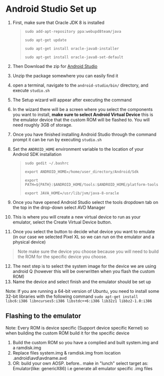 # Android Studio Set up

1. First, make sure that Oracle JDK 8 is installed
    >  `sudo add-apt-repository ppa:webupd8team/java`
    >
    > `sudo apt-get update`
    >
    > `sudo apt-get install oracle-java8-installer`
    >
    > `sudo apt-get install oracle-java8-set-default`

2. Then Download the zip for [Android Studio](https://developer.android.com/studio)
3. Unzip the package somewhere you can easily find it
4. open a terminal, navigate to the `android-studio/bin/` directory, and execute `studio.sh`
5. The Setup wizard will appear after executing the command
6. In the wizard there will be a screen where you select the components you want to install, **make sure to select Android Virtual Device** this is the emulator device that the custom ROM will be flashed to. You will need roughly 3GB of storage.
7. Once you have finished installing Android Studio through the command prompt it can be run by executing `studio.sh`
8. Set the `ANDROID_HOME` environment variable to the location of your Android SDK installation
    >`sudo gedit ~/.bashrc`
    >
    >`export ANDROID_HOME=/home/user_directory/Android/Sdk`
    >
    >`export PATH=${PATH}:$ANDROID_HOME/tools:$ANDROID_HOME/platform-tools`
    >
    >`export JAVA_HOME=/usr/lib/jvm/java-8-oracle`
9. Once you have opened Android Studio select the tools dropdown tab on the top in the drop-down select AVD Manager
10. This is where you will create a new virtual device to run as your emulator, select the Create Virtual Device button.
11. Once you select the button to decide what device you want to emulate (in our case we selected Pixel XL so we can run on the emulator and a physical device)
> Note make sure the device you choose because you will need to build the ROM for the specific device you choose.
12. The next step is to select the system image for the device we are using android Q (however this will be overwritten when you flash the custom ROM)
13. Name the device and select finish and the emulator should be set up

Note: If you are running a 64-bit version of Ubuntu, you need to install some 32-bit libraries with the following command
    `sudo apt-get install libc6:i386 libncurses5:i386 libstdc++6:i386 lib32z1 libbz2-1.0:i386`

## Flashing to the emulator

Note: Every ROM is device specific (Support device specific Kernel) so when building the custom ROM build it for the specific device

1. Build the custom ROM so  you have a  complied and built system.img and a ramdisk.img
2. Replace files system.img & ramdisk.img from location .android\avd\avdname.avd
3. OR: build your own AOSP. before.. make in "lunch" select target as: Emulator(like: genericX86) i.e generate all emulator specific .img files
